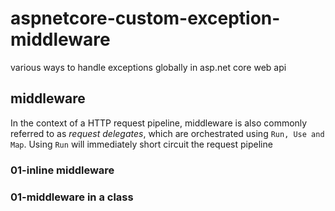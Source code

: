# aspnetcore-custom-exception-middleware
various ways to handle exceptions globally in asp.net core web api 

## middleware
In the context of a HTTP request pipeline, middleware is also commonly referred to as _request delegates_, which are orchestrated using `Run, Use and Map`. Using `Run` will immediately short circuit the request pipeline

### 01-inline middleware
### 01-middleware in a class